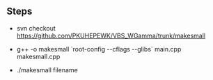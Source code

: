 Steps
-------

- svn checkout https://github.com/PKUHEPEWK/VBS_WGamma/trunk/makesmall

- g++ -o makesmall \`root-config --cflags --glibs\` main.cpp makesmall.cpp

- ./makesmall filename

